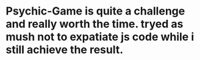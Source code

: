 # Psychic-Game is quite a challenge and really worth the time. tryed as mush not to expatiate js code while i still achieve the result.